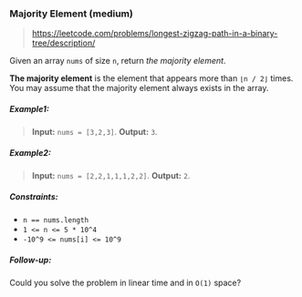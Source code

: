 ### Majority Element (medium)

> https://leetcode.com/problems/longest-zigzag-path-in-a-binary-tree/description/

Given an array `nums` of size `n`, return _the majority element_.

**The majority element** is the element that appears more than `⌊n / 2⌋` times. You may assume that the majority element always exists in the array.

##### Example1:

> **Input:** `nums = [3,2,3]`.
> **Output:** `3`.

##### Example2:

> **Input:** `nums = [2,2,1,1,1,2,2]`.
> **Output:** `2`.

##### Constraints:

- `n == nums.length`
- `1 <= n <= 5 * 10^4`
- `-10^9 <= nums[i] <= 10^9`

##### Follow-up:

Could you solve the problem in linear time and in `O(1)` space?
